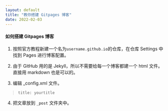 ```yaml
---
layout: default
title: "教你搭建 Gitpages 博客"
date: 2022-02-03
---
```


#### 如何搭建 Gitpages 博客

1. 按照官方教程新建一个名为`username.github.io`的仓库，在仓库 Settings 中找到 Pages 进行博客配置。

2. 由于 GitHub 用的是 Jekyll，所以不需要给每一个博客都建一个 html 文件。直接用 markdown 也是可以的。

3. 编辑 _config.xml 文件。
> ```
> title: yourtitle
> ```

4. 把文章放到 `_post` 文件夹中。
